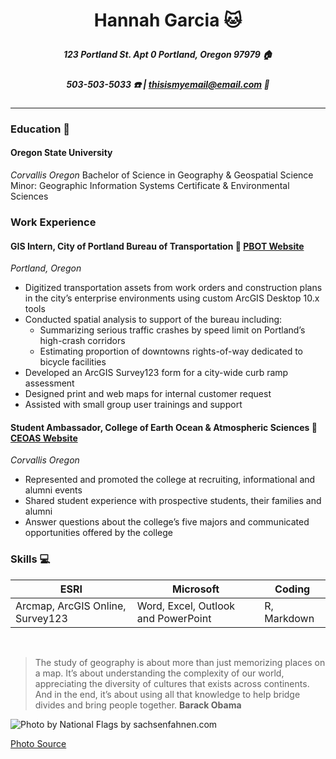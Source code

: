 # <p style="text-align: Center;"> **Hannah Garcia** :cat:
##### <p style="text-align: Center;"> 123 Portland St. Apt 0 Portland, Oregon 97979 :house:
##### <p style="text-align: Center;"> 503-503-5033 :phone: | thisismyemail@email.com :email:
__________________________________________________________________________________

### **Education** :school:
#### Oregon State University
*Corvallis Oregon*
Bachelor of Science in Geography & Geospatial Science
Minor: Geographic Information Systems Certificate & Environmental Sciences
### **Work Experience**
#### GIS Intern, City of Portland Bureau of Transportation :bus: [PBOT Website](https://www.portlandoregon.gov/transportation/)
*Portland, Oregon*
* Digitized transportation assets from work orders and construction plans in the city’s
enterprise environments using custom ArcGIS Desktop 10.x tools
* Conducted spatial analysis to support of the bureau including:
  * Summarizing serious traffic crashes by speed limit on Portland’s high-crash corridors
  * Estimating proportion of downtowns rights-of-way dedicated to bicycle facilities
* Developed an ArcGIS Survey123 form for a city-wide curb ramp assessment
* Designed print and web maps for internal customer request
* Assisted with small group user trainings and support
#### Student Ambassador, College of Earth Ocean & Atmospheric Sciences :evergreen_tree: [CEOAS Website](http://ceoas.oregonstate.edu/)
*Corvallis Oregon*
* Represented and promoted the college at recruiting, informational and alumni events
* Shared student experience with prospective students, their families and alumni
* Answer questions about the college’s five majors and communicated opportunities
offered by the college

### Skills :computer:

ESRI | Microsoft | Coding
-----|-----------|---------
Arcmap, ArcGIS Online, Survey123 | Word, Excel, Outlook and PowerPoint | R, Markdown
<br>

> The study of geography is about more than just memorizing places on a map. It’s about understanding the complexity of our world, appreciating the diversity of cultures that exists across continents. And in the end, it’s about using all that knowledge to help bridge divides and bring people together.  **Barack Obama**

![Photo by National Flags by sachsenfahnen.com](national_amitech.jpg)

[Photo Source](https://www.sachsenfahnen.com/flags-banners/national-flags/)
